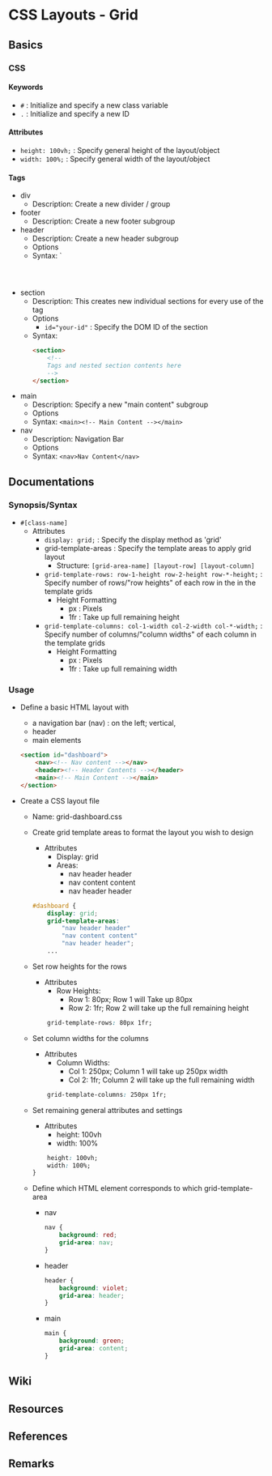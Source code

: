 # CSS Layouts - Grid

## Basics
### CSS 
#### Keywords
+ `#` : Initialize and specify a new class variable
+ `.` : Initialize and specify a new ID

#### Attributes
+ `height: 100vh;` : Specify general height of the layout/object
+ `width: 100%;` : Specify general width of the layout/object

#### Tags
- div
    + Description: Create a new divider / group
- footer
    + Description: Create a new footer subgroup
- header
    + Description: Create a new header subgroup
    - Options
    + Syntax: `<header><!-- Header Content --></header>
- section
    + Description: This creates new individual sections for every use of the tag
    - Options
        + `id="your-id"` : Specify the DOM ID of the section
    - Syntax: 
        ```html
        <section>
            <!--
            Tags and nested section contents here
            -->
        </section>
        ```
- main
    + Description: Specify a new "main content" subgroup
    - Options
    + Syntax: `<main><!-- Main Content --></main>`
- nav
    + Description: Navigation Bar
    - Options
    + Syntax: `<nav>Nav Content</nav>`

## Documentations
### Synopsis/Syntax
- `#[class-name]`
    - Attributes
        + `display: grid;` : Specify the display method as 'grid'
        - grid-template-areas : Specify the template areas to apply grid layout
            - Structure: `[grid-area-name] [layout-row] [layout-column]`
        - `grid-template-rows: row-1-height row-2-height row-*-height;` : Specify number of rows/"row heights" of each row in the in the template grids
            - Height Formatting
                + px : Pixels
                + 1fr : Take up full remaining height
        - `grid-template-columns: col-1-width col-2-width col-*-width;` : Specify number of columns/"column widths" of each column in the template grids
            - Height Formatting
                + px : Pixels
                + 1fr : Take up full remaining width

### Usage
- Define a basic HTML layout with 
    + a navigation bar (nav) : on the left; vertical, 
    + header
    + main elements
    ```html
    <section id="dashboard">
        <nav><!-- Nav content --></nav>
        <header><!-- Header Contents --></header>
        <main><!-- Main Content --></main>
    </section>
    ```

- Create a CSS layout file
    + Name: grid-dashboard.css

    - Create grid template areas to format the layout you wish to design
        - Attributes
            + Display: grid
            - Areas:
                + nav header header
                + nav content content
                + nav header header
        ```css
        #dashboard {
            display: grid;
            grid-template-areas:
                "nav header header"
                "nav content content"
                "nav header header";
            ...
        ```

    - Set row heights for the rows
        - Attributes
            - Row Heights: 
                + Row 1: 80px; Row 1 will Take up 80px
                + Row 2: 1fr; Row 2 will take up the full remaining height
        ```css
            grid-template-rows: 80px 1fr;
        ```

    - Set column widths for the columns
        - Attributes
            - Column Widths: 
                + Col 1: 250px; Column 1 will take up 250px width
                + Col 2: 1fr; Column 2 will take up the full remaining width
        ```css
            grid-template-columns: 250px 1fr;
        ```

    - Set remaining general attributes and settings
        - Attributes
            + height: 100vh
            + width: 100%
        ```css
            height: 100vh;
            width: 100%;
        }
        ```

    - Define which HTML element corresponds to which grid-template-area
        - nav
            ```css
            nav {
                background: red;
                grid-area: nav;
            }
            ```
        - header
            ```css
            header {
                background: violet;
                grid-area: header;
            }
            ```
        - main
            ```css
            main {
                background: green;
                grid-area: content;
            }
            ```

## Wiki

## Resources

## References

## Remarks

